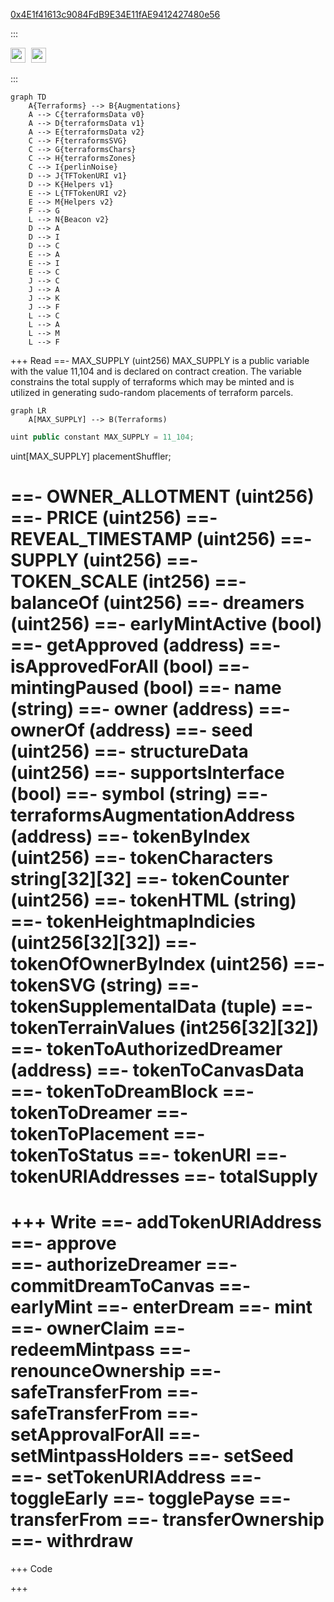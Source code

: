 [0x4E1f41613c9084FdB9E34E11fAE9412427480e56](https://etherscan.io/token/0x4E1f41613c9084FdB9E34E11fAE9412427480e56#code)
<style>
ul#menu li {
  display:inline;
  margin-right: 5px;
  
}
ul#menu {
  padding-left: 0 !important;
}
</style>

:::
<ul id="menu">
  <li><a href="https://remix.ethereum.org/#address=0x4e1f41613c9084fdb9e34e11fae9412427480e56&lang=en&optimize=false&runs=200&evmVersion=null&version=soljson-v0.8.22+commit.4fc1097e.js"><img src="https://repository-images.githubusercontent.com/59065830/b62be480-45d2-11ea-9989-803db0f9c44d" alt="remix" style="width:24px;height:24px;"></a></li>
    <li><a href="https://vscode.blockscan.com/ethereum/0x4E1f41613c9084FdB9E34E11fAE9412427480e56"><img src="https://uploads-ssl.webflow.com/603902f1b6e52127e3b427f7/614c39750de5fc3680893ad0_RoundedIcon.png" alt="remix" style="width:24px;height:24px;"></a></li>
</ul> 
:::

```mermaid
graph TD
    A{Terraforms} --> B{Augmentations}
    A --> C{terraformsData v0}
    A --> D{terraformsData v1}
    A --> E{terraformsData v2}
    C --> F{terraformsSVG}
    C --> G{terraformsChars}
    C --> H{terraformsZones}
    C --> I{perlinNoise}
    D --> J{TFTokenURI v1}
    D --> K{Helpers v1}
    E --> L{TFTokenURI v2}
    E --> M{Helpers v2}
    F --> G
    L --> N{Beacon v2}
    D --> A
    D --> I
    D --> C
    E --> A
    E --> I
    E --> C
    J --> C
    J --> A
    J --> K
    J --> F
    L --> C
    L --> A
    L --> M
    L --> F

```

+++ Read
==- MAX_SUPPLY (uint256)
MAX_SUPPLY is a public variable with the value 11,104 and is declared on contract creation. The variable constrains the total supply of terraforms which may be minted and is utilized in generating sudo-random placements of terraform parcels.
```mermaid
graph LR
    A[MAX_SUPPLY] --> B(Terraforms)
```
```js
uint public constant MAX_SUPPLY = 11_104;
```


uint[MAX_SUPPLY] placementShuffler;

==- OWNER_ALLOTMENT (uint256)
==- PRICE (uint256)
==- REVEAL_TIMESTAMP (uint256)
==- SUPPLY (uint256)
==- TOKEN_SCALE (int256)
==- balanceOf (uint256)
==- dreamers (uint256)
==- earlyMintActive (bool)
==- getApproved (address)
==- isApprovedForAll (bool)
==- mintingPaused (bool)
==- name (string)
==- owner (address)
==- ownerOf (address)
==- seed (uint256)
==- structureData (uint256)
==- supportsInterface (bool)
==- symbol (string)
==- terraformsAugmentationAddress (address)
==- tokenByIndex (uint256)
==- tokenCharacters string[32][32]
==- tokenCounter (uint256)
==- tokenHTML (string)
==- tokenHeightmapIndicies (uint256[32][32])
==- tokenOfOwnerByIndex (uint256)
==- tokenSVG (string)
==- tokenSupplementalData (tuple)
==- tokenTerrainValues (int256[32][32])
==- tokenToAuthorizedDreamer (address)
==- tokenToCanvasData
==- tokenToDreamBlock
==- tokenToDreamer
==- tokenToPlacement
==- tokenToStatus
==- tokenURI
==- tokenURIAddresses
==- totalSupply
===
+++ Write
==- addTokenURIAddress
==- approve							
==- authorizeDreamer
==- commitDreamToCanvas
==- earlyMint
==- enterDream
==- mint
==- ownerClaim
==- redeemMintpass
==- renounceOwnership
==- safeTransferFrom
==- safeTransferFrom
==- setApprovalForAll
==- setMintpassHolders
==- setSeed
==- setTokenURIAddress
==- toggleEarly
==- togglePayse
==- transferFrom
==- transferOwnership
==- withrdraw
===
+++ Code

+++
